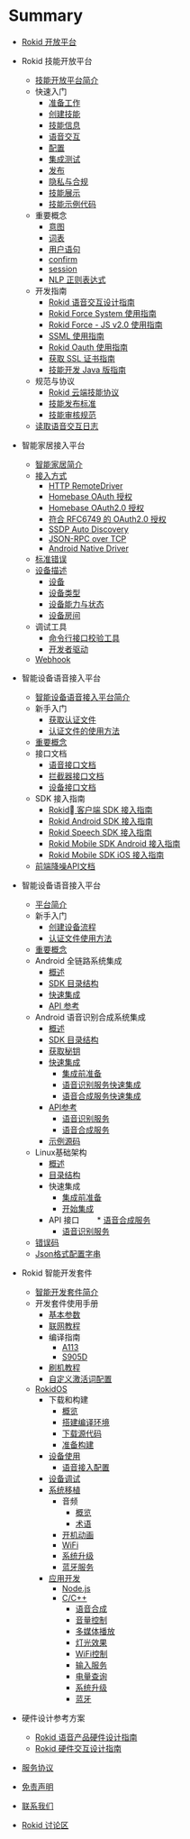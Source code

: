 # Summary

* [Rokid 开放平台](README.md)
* Rokid 技能开放平台
    * [技能开放平台简介](2-RokidDocument/1-SkillsKit/platform-introduction.md)
    * 快速入门
        * [准备工作](2-RokidDocument/1-SkillsKit/getting-started/prepare.md)
        * [创建技能](2-RokidDocument/1-SkillsKit/getting-started/create-skill.md)
        * [技能信息](2-RokidDocument/1-SkillsKit/getting-started/skill-information.md)
        * [语音交互](2-RokidDocument/1-SkillsKit/getting-started/voice-interaction.md)
        * [配置](2-RokidDocument/1-SkillsKit/getting-started/configuration.md)
        * [集成测试](2-RokidDocument/1-SkillsKit/getting-started/test.md)
        * [发布](2-RokidDocument/1-SkillsKit/getting-started/publish.md)
        * [隐私与合规](2-RokidDocument/1-SkillsKit/getting-started/private-and-compliance.md)
        * [技能展示](2-RokidDocument/1-SkillsKit/getting-started/skill-store.md)
        * [技能示例代码](2-RokidDocument/1-SkillsKit/skill-sample.md)
    * 重要概念 
        * [意图](2-RokidDocument/1-SkillsKit/important-concept/intend.md)
        * [词表](2-RokidDocument/1-SkillsKit/important-concept/word-list.md)
        * [用户语句](2-RokidDocument/1-SkillsKit/important-concept/usersays.md)
        * [confirm](2-RokidDocument/1-SkillsKit/important-concept/confirm.md)
        * [session](2-RokidDocument/1-SkillsKit/important-concept/session.md)
        * [NLP 正则表达式](2-RokidDocument/1-SkillsKit/important-concept/regular-expression.md)
    * 开发指南
        * [Rokid 语音交互设计指南](2-RokidDocument/1-SkillsKit/rokid-voice-interaction-guidelines.md)
        * [Rokid Force System 使用指南](2-RokidDocument/1-SkillsKit/rokid-force-system-tutorial.md)
        * [Rokid Force - JS v2.0 使用指南](2-RokidDocument/1-SkillsKit/rokid-force-js-tutorial.md)
        * [SSML 使用指南](2-RokidDocument/1-SkillsKit/ssml-document.md)
        * [Rokid Oauth 使用指南](2-RokidDocument/1-SkillsKit/rokid-oauth.md)
        * [获取 SSL 证书指南](2-RokidDocument/1-SkillsKit/get-SSL-certificate-tutorial.md)
        * [技能开发 Java 版指南](https://github.com/Rokid/rokid-skill-sample/tree/master/rokid-skill-sample-java)
    * 规范与协议
        * [Rokid 云端技能协议](3-ApiReference/cloud-app-development-protocol_cn.md)
        * [技能发布标准](4-TermsAndAgreements/rokid-skill-release-standard.md)
        * [技能审核规范](4-TermsAndAgreements/rokid-skill-examine-and-verify-standard.md)
    * [读取语音交互日志](2-RokidDocument/1-SkillsKit/test-skill-through-device-log.md)

* 智能家居接入平台
    * [智能家居简介](rokid-homebase-docs/README.md)
    * [接入方式](rokid-homebase-docs/connect/README.md)
        * [HTTP RemoteDriver](rokid-homebase-docs/connect/http-remote-driver.md)
        * [Homebase OAuth 授权](rokid-homebase-docs/connect/oauth.md)
        * [Homebase OAuth2.0 授权](rokid-homebase-docs/connect/OAuth2.0.md)
        * [符合 RFC6749 的 OAuth2.0 授权](rokid-homebase-docs/connect/rfc6749.md)
        * [SSDP Auto Discovery](rokid-homebase-docs/connect/ssdp-auto-discovery.md)
        * [JSON-RPC over TCP](rokid-homebase-docs/connect/json-rpc-over-tcp.md)
        * [Android Native Driver](rokid-homebase-docs/connect/android-native-driver.md)
    * [标准错误](rokid-homebase-docs/connect/errors.md)
    * [设备描述](rokid-homebase-docs/device/README.md)
        * [设备](rokid-homebase-docs/device/device.md)
        * [设备类型](rokid-homebase-docs/device/type.md)
        * [设备能力与状态](rokid-homebase-docs/device/actions-and-state.md)
        * [设备房间](rokid-homebase-docs/device/room-name.md)
    * 调试工具
        * [命令行接口校验工具](rokid-homebase-docs/tools/rhome.md)
        * [开发者驱动](rokid-homebase-docs/tools/developer-driver.md)
    * [Webhook](rokid-homebase-docs/webhook/index.md)

* 智能设备语音接入平台
    * [智能设备语音接入平台简介](2-RokidDocument/2-EnableVoice/introduction.md)
    * 新手入门
        * [获取认证文件](2-RokidDocument/2-EnableVoice/get-the-certification-file.md)
        * [认证文件的使用方法](2-RokidDocument/2-EnableVoice/usage.md)
    * [重要概念](2-RokidDocument/2-EnableVoice/important-concept.md)
    * 接口文档
        * [语音接口文档](3-ApiReference/openvoice-api.md)
        * [拦截器接口文档](3-ApiReference/rokid-interceptor.md)
        * [设备接口文档](3-ApiReference/open-device-manager.md)
    * SDK 接入指南   
        * [Rokid 客户端 SDK 接入指南](3-ApiReference/rokid-client-sdk-doc.md)
        * [Rokid Android SDK 接入指南](2-RokidDocument/2-EnableVoice/android-sdk-tutorial.md) 
        * [Rokid Speech SDK 接入指南](https://github.com/Rokid/rokid-openvoice-sdk)
        * [Rokid Mobile SDK Android 接入指南](https://github.com/Rokid/RokidMobileSDKAndroidDemo)
        * [Rokid Mobile SDK iOS 接入指南](https://github.com/Rokid/RokidMobileSDKiOSDemo)
    * [前端降噪API文档](3-ApiReference/siren-api.md)
    
* 智能设备语音接入平台
    * [平台简介](5-VsysDoc/introduction.md)
    * 新手入门
        * [创建设备流程](5-VsysDoc/rookie-guide/create-device.md)
        * [认证文件使用方法](5-VsysDoc/rookie-guide/usage.md) 
    * [重要概念](5-VsysDoc/important-concept.md)
    * Android 全链路系统集成
        * [概述](5-VsysDoc/fullLink/introduce.md)
        * [SDK 目录结构](5-VsysDoc/fullLink/sdk-dir.md)
        * [快速集成](5-VsysDoc/fullLink/init-quick.md)
        * [API 参考](5-VsysDoc/fullLink/api-voicerecognize.md)
    * Android 语音识别合成系统集成
         * [概述](5-VsysDoc/speechTTS/introduce.md)
         * [SDK 目录结构](5-VsysDoc/speechTTS/sdk-dir.md)
         * [获取秘钥](5-VsysDoc/common/key-secret.md) 
         * [快速集成](5-VsysDoc/speechTTS/init.md)
            * [集成前准备](5-VsysDoc/speechTTS/init-prepare.md)
            * [语音识别服务快速集成](5-VsysDoc/speechTTS/init-speech.md)
            * [语音合成服务快速集成](5-VsysDoc/speechTTS/init-tts.md)
         * [API参考](5-VsysDoc/speechTTS/api.md)
            * [语音识别服务](5-VsysDoc/speechTTS/api-speech.md)
            * [语音合成服务](5-VsysDoc/speechTTS/api-tts.md)
         * [示例源码](https://github.com/Rokid/RokidSpeechTTSDemo) 
    * Linux基础架构
         * [概述](5-VsysDoc/speechTTS/introduce.md)
         * [目录结构](5-VsysDoc/linuxsdk/sdk-linux-dir.md)
         * 快速集成
            * [集成前准备](5-VsysDoc/linuxsdk/init-linux-prepare.md)
            * [开始集成](5-VsysDoc/linuxsdk/begin-integrate.md)
         * API 接口
            * [语音合成服务](5-VsysDoc/linuxsdk/linux-tts-api.md)
            * [语音识别服务](5-VsysDoc/linuxsdk/linux-speech-api.md)
    * [错误码](5-VsysDoc/common/err-code.md)
    * [Json格式配置字串](5-VsysDoc/common/api-json.md)     

* Rokid 智能开发套件
    * [智能开发套件简介](rokidos-linux-docs/README.md)
    * 开发套件使用手册
        * [基本参数](rokidos-linux-docs/reference/dev_board/board_list.md)
        * [联网教程](rokidos-linux-docs/source/system_setting/connect_to_internet.md)
        * 编译指南
            * [A113](rokidos-linux-docs/reference/dev_board/amlogic/usermanual_a113.md)
            * [S905D](rokidos-linux-docs/reference/dev_board/amlogic/usermanual_s905d.md)
        * [刷机教程](rokidos-linux-docs/source/downloading_building/burn_image.md)
        * [自定义激活词配置](rokidos-linux-docs/source/system_setting/custom_activation.md)
    * [RokidOS](rokidos-linux-docs/source/getting_started/overview.md)
        * 下载和构建
            * [概览](rokidos-linux-docs/source/downloading_building/requirements.md)
            * [搭建编译环境](rokidos-linux-docs/source/downloading_building/build_env.md)
            * [下载源代码](rokidos-linux-docs/source/downloading_building/downloading_codes.md)
            * [准备构建](rokidos-linux-docs/source/downloading_building/building.md)
        * [设备使用](rokidos-linux-docs/source/system_setting/overview.md)
            * [语音接入配置](rokidos-linux-docs/source/system_setting/openvoice_access_config.md)
        * [设备调试](rokidos-linux-docs/source/develop_debugging/debugging.md)
        * [系统移植](rokidos-linux-docs/porting/overview.md)
            * 音频
                * [概览](rokidos-linux-docs/porting/audio/overview.md)
                * [术语](rokidos-linux-docs/porting/audio/terminology.md)
            * [开机动画](rokidos-linux-docs/porting/bootanim/bootanim.md)
            * [WiFi](rokidos-linux-docs/porting/wifi/wifi.md)
            * [系统升级](rokidos-linux-docs/porting/upgrade/upgrade.md)
            * [蓝牙服务](rokidos-linux-docs/porting/bluetooth/bluetooth.md)
        * [应用开发](rokidos-linux-docs/development/overview.md)
            * [Node.js](rokidos-linux-docs/development/tutorial-nodejs.md)
            * [C/C++](development/tutorial-cplusplus.md)
                * [语音合成](rokidos-linux-docs/development/cplusplus/tts.md)
                * [音量控制](rokidos-linux-docs/development/cplusplus/volume_ctrl.md)
                * [多媒体播放](rokidos-linux-docs/development/cplusplus/mediaplayer.md)
                * [灯光效果](rokidos-linux-docs/development/cplusplus/lumenflinger.md)
                * [WiFi控制](rokidos-linux-docs/development/cplusplus/wpa_ctrl.md)
                * [输入服务](rokidos-linux-docs/development/cplusplus/inputflinger.md)
                * [电量查询](rokidos-linux-docs/development/cplusplus/power_ctrl.md)
                * [系统升级](rokidos-linux-docs/development/cplusplus/upgrade.md)
                * [蓝牙](rokidos-linux-docs/development/cplusplus/btflinger.md)

* 硬件设计参考方案
    * [Rokid 语音产品硬件设计指南](2-RokidDocument/2-EnableVoice/rokid-hardware-design-guide.md)
    * [Rokid 硬件交互设计指南](2-RokidDocument/2-EnableVoice/rokid-hardware-ux-design-guidelines.md)    
* [服务协议](4-TermsAndAgreements/community-service-agreement.md)
* [免责声明](4-TermsAndAgreements/community-disclaimer.md)
* [联系我们](contact-us.md)
* [Rokid 讨论区](https://developer-forum.rokid.com)   
    